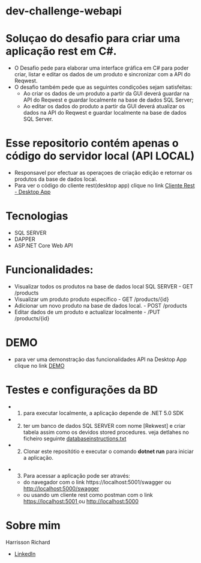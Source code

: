 # dev-challenge-webapi
# Soluçao do desafio para criar uma aplicação rest em C#.
* O Desafio pede para elaborar uma interface gráfica em C# para poder criar, listar e editar os dados de um produto e sincronizar com a API do Reqwest.
* O desafio também pede que as seguintes condiçoões sejam satisfeitas:
  - Ao criar os dados de um produto a partir da GUI deverá guardar na API do Reqwest e guardar localmente na base de dados SQL Server;
  - Ao editar os dados do produto a partir da GUI deverá atualizar os dados na API do Reqwest e guardar localmente na base de dados SQL Server.

# Esse repositorio contém apenas o código do servidor local (API LOCAL)
* Responsavel por efectuar as operaçoes de criação edição e retornar os produtos da base de dados local.
* Para ver o código do cliente rest(desktop app) clique no link <a href="https://github.com/HarrissonRichard/dev-challenge-desktop-client" target="_blank">Cliente Rest - Desktop App </a>

# Tecnologias
- SQL SERVER
- DAPPER
- ASP.NET Core Web API

# Funcionalidades:
* Visualizar todos os produtos na base de dados local SQL SERVER - GET /products
* Visualizar um produto produto específico -  GET /products/{id}
* Adicionar um novo produto na base de dados local. - POST /products
* Editar dados de um produto e actualizar localmente - /PUT /products/{id}

# DEMO
* para ver uma demonstração das funcionalidades API na Desktop App clique no link <a href="https://youtu.be/-x6EJRh0ELA">DEMO</a> 

# Testes e configurações da BD
- 1. para executar localmente, a aplicação depende de .NET 5.0 SDK
- 2. ter um banco de dados SQL SERVER com nome [Rekwest] e criar tabela assim como os devidos stored procedures. veja detlahes no ficheiro seguinte [databaseinstructions.txt](https://github.com/HarrissonRichard/dev-challenge-webapi/files/9199183/databaseinstructions.txt)

- 2. Clonar este repositótio e executar o comando <b>dotnet run</b> para iniciar a aplicação.
* 3. Para acessar a aplicação pode ser através:
  - do navegador com o link  <a herf="https://localhost:5001/swagger"> https://localhost:5001/swagger </a> ou <a href="http://localhost:5000"> http://localhost:5000/swagger </a> 
  - ou usando um cliente rest como postman com o link <a href= "https://localhost"> https://localhost:5001 </a> ou <a href= "http://localhost"> http://localhost:5000 </a>

# Sobre mim
Harrisson Richard
- <a href="https://www.linkedin.com/in/harrisson-richard/">LinkedIn</a>
